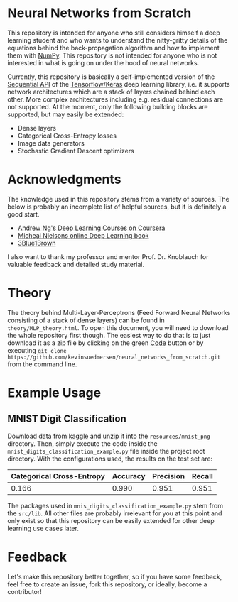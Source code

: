 # Neural Networks from Scratch

This repository is intended for anyone who still considers himself a deep learning student and who wants to understand the nitty-gritty details of the equations behind the back-propagation algorithm and how to implement them with [NumPy](https://numpy.org/). This repository is not intended for anyone who is not interested in what is going on under the hood of neural networks. 

Currently, this repository is basically a self-implemented version of the [Sequential API](https://www.tensorflow.org/api_docs/python/tf/keras/Sequential) of the [Tensorflow/Keras](https://www.tensorflow.org/api_docs/python/tf/keras) deep learning library, i.e. it supports network architectures which are a stack of layers chained behind each other. More complex architectures including e.g. residual connections are not supported. At the moment, only the following building blocks are supported, but may easily be extended:

- Dense layers
- Categorical Cross-Entropy losses
- Image data generators
- Stochastic Gradient Descent optimizers

# Acknowledgments 

The knowledge used in this repository stems from a variety of sources. The below is probably an incomplete list of helpful sources, but it is definitely a good start.

- [Andrew Ng's Deep Learning Courses on Coursera](https://www.coursera.org/specializations/deep-learning?utm_source=gg&utm_medium=sem&utm_campaign=17-DeepLearning-ROW&utm_content=17-DeepLearning-ROW&campaignid=6465471773&adgroupid=77415260637&device=c&keyword=coursera%20deep%20learning%20ai&matchtype=b&network=g&devicemodel=&adpostion=&creativeid=506751438660&hide_mobile_promo&gclid=CjwKCAjw-sqKBhBjEiwAVaQ9ayqogdXIcEIxKgM1lXbJaUr4DgI5nEdHSjA9pp8Q2b3x8nFMgVo80BoCusIQAvD_BwE)
- [Micheal Nielsons online Deep Learning book](http://neuralnetworksanddeeplearning.com/)
- [3Blue1Brown](https://www.youtube.com/watch?v=aircAruvnKk&ab_channel=3Blue1Brown)

 I also want to thank my professor and mentor Prof. Dr. Knoblauch for valuable feedback and detailed study material. 

# Theory

The theory behind Multi-Layer-Perceptrons (Feed Forward Neural Networks consisting of a stack of dense layers) can be found in `theory/MLP_theory.html`. To open this document, you will need to download the whole repository first though. The easiest way to do that is to just download it as a zip file by clicking on the green [Code](https://github.com/kevinsuedmersen/neural_networks_from_scratch/archive/refs/heads/master.zip) button or by executing `git clone https://github.com/kevinsuedmersen/neural_networks_from_scratch.git` from the command line.  

# Example Usage

## MNIST Digit Classification

Download data from [kaggle](https://www.kaggle.com/jidhumohan/mnist-png) and unzip it into the `resources/mnist_png` directory. Then, simply execute the code inside the `mnist_digits_classification_example.py` file inside the project root directory.  With the configurations used, the results on the test set are:

| Categorical Cross-Entropy | Accuracy | Precision | Recall |
| ------------------------- | -------- | --------- | ------ |
| 0.166                     | 0.990    | 0.951     | 0.951  |

The packages used in `mnis_digits_classification_example.py` stem from the `src/lib`. All other files are probably irrelevant for you at this point and only exist so that this repository can be easily extended for other deep learning use cases later. 

# Feedback

Let's make this repository better together, so if you have some feedback, feel free to create an issue, fork this repository, or ideally, become a contributor!

